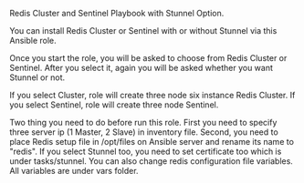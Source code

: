 Redis Cluster and Sentinel Playbook with Stunnel Option.

You can install Redis Cluster or Sentinel with or without Stunnel via this Ansible role.

Once you start the role, you will be asked to choose from Redis Cluster or Sentinel. After you select it, again you will be asked whether you want Stunnel or not.

If you select Cluster, role will create three node six instance Redis Cluster. If you select Sentinel, role will create three node Sentinel.

Two thing you need to do before run this role. First you need to specify three server ip (1 Master, 2 Slave) in inventory file. Second, you need to place Redis setup file in /opt/files on Ansible server and rename its name to "redis". If you select Stunnel too, you need to set certificate too which is under tasks/stunnel. You can also change redis configuration file variables. All variables are under vars folder.
